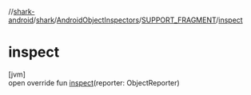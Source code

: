 //[shark-android](../../../../index.md)/[shark](../../index.md)/[AndroidObjectInspectors](../index.md)/[SUPPORT_FRAGMENT](index.md)/[inspect](inspect.md)

# inspect

[jvm]\
open override fun [inspect](inspect.md)(reporter: ObjectReporter)
